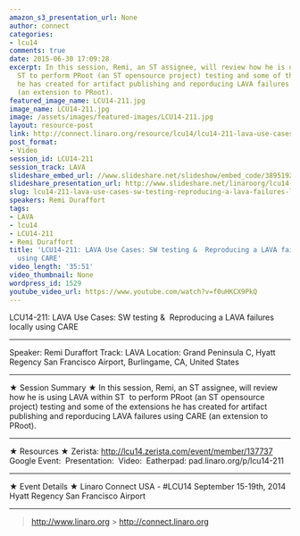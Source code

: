```yaml
---
amazon_s3_presentation_url: None
author: connect
categories:
- lcu14
comments: true
date: 2015-06-30 17:09:28
excerpt: In this session, Remi, an ST assignee, will review how he is using LAVA within
  ST to perform PRoot (an ST opensource project) testing and some of the extensions
  he has created for artifact publishing and reporducing LAVA failures using CARE
  (an extension to PRoot).
featured_image_name: LCU14-211.jpg
image_name: LCU14-211.jpg
image: /assets/images/featured-images/LCU14-211.jpg
layout: resource-post
link: http://connect.linaro.org/resource/lcu14/lcu14-211-lava-use-cases-sw-testing-reproducing-a-lava-failures-locally-using-care/
post_format:
- Video
session_id: LCU14-211
session_track: LAVA
slideshare_embed_url: //www.slideshare.net/slideshow/embed_code/38951922
slideshare_presentation_url: http://www.slideshare.net/linaroorg/lcu14-211-lava-use-cases-sw-testing-reproducing-a-lava-failures-locally-using-care
slug: lcu14-211-lava-use-cases-sw-testing-reproducing-a-lava-failures-locally-using-care
speakers: Remi Duraffort
tags:
- LAVA
- lcu14
- LCU14-211
- Remi Duraffort
title: 'LCU14-211: LAVA Use Cases: SW testing &  Reproducing a LAVA failures locally
  using CARE'
video_length: '35:51'
video_thumbnail: None
wordpress_id: 1529
youtube_video_url: https://www.youtube.com/watch?v=f0uHKCX9PkQ
---
```


LCU14-211: LAVA Use Cases: SW testing &  Reproducing a LAVA failures locally using CARE

---

Speaker: Remi Duraffort
Track: LAVA
Location: Grand Peninsula C, Hyatt Regency San Francisco Airport, Burlingame, CA, United States

---

★ Session Summary ★
In this session, Remi, an ST assignee, will review how he is using LAVA within ST  to perform PRoot (an ST opensource project) testing and some of the extensions he has created for artifact publishing and reporducing LAVA failures using CARE (an extension to PRoot).

---

★ Resources ★
Zerista: http://lcu14.zerista.com/event/member/137737
Google Event: 
Presentation: 
Video: 
Eatherpad: pad.linaro.org/p/lcu14-211

---

★ Event Details ★
Linaro Connect USA - #LCU14
September 15-19th, 2014
Hyatt Regency San Francisco Airport

---

> http://www.linaro.org > http://connect.linaro.org